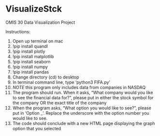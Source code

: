 # VisualizeStck
OMIS 30 Data Visualization Project

Instructions:
1)	Open up terminal on mac
2)	!pip install quandl
3)	!pip install plotly
4)  !pip install matplotlib
5)  !pip install seaborn
6)  !pip install numpy
7)  !pip install pandas
8)	Change directory (cd) to desktop
9)	In terminal command line, type ‘python3 FIFA.py’
10)	*NOTE* this program only includes data from companies in NASDAQ
11)	The program should run. When it asks, “What company would you like to see the financial data for?”, please put in either the stock symbol for the company OR the exact title of the company
12)	When the program asks, “What option you would like to see?”, please put in ‘Option _’. Replace the underscore with the option number you would like to see. 
13) The code should conclude with a new HTML page displaying the graph option that you selected
